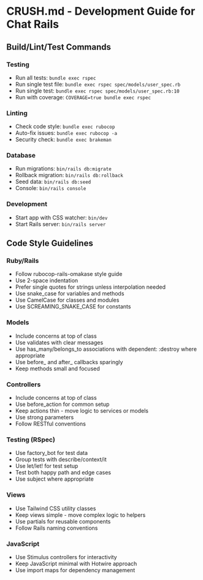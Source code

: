 # CRUSH.md - Development Guide for Chat Rails

## Build/Lint/Test Commands

### Testing
- Run all tests: `bundle exec rspec`
- Run single test file: `bundle exec rspec spec/models/user_spec.rb`
- Run single test: `bundle exec rspec spec/models/user_spec.rb:10`
- Run with coverage: `COVERAGE=true bundle exec rspec`

### Linting
- Check code style: `bundle exec rubocop`
- Auto-fix issues: `bundle exec rubocop -a`
- Security check: `bundle exec brakeman`

### Database
- Run migrations: `bin/rails db:migrate`
- Rollback migration: `bin/rails db:rollback`
- Seed data: `bin/rails db:seed`
- Console: `bin/rails console`

### Development
- Start app with CSS watcher: `bin/dev`
- Start Rails server: `bin/rails server`

## Code Style Guidelines

### Ruby/Rails
- Follow rubocop-rails-omakase style guide
- Use 2-space indentation
- Prefer single quotes for strings unless interpolation needed
- Use snake_case for variables and methods
- Use CamelCase for classes and modules
- Use SCREAMING_SNAKE_CASE for constants

### Models
- Include concerns at top of class
- Use validates with clear messages
- Use has_many/belongs_to associations with dependent: :destroy where appropriate
- Use before_ and after_ callbacks sparingly
- Keep methods small and focused

### Controllers
- Include concerns at top of class
- Use before_action for common setup
- Keep actions thin - move logic to services or models
- Use strong parameters
- Follow RESTful conventions

### Testing (RSpec)
- Use factory_bot for test data
- Group tests with describe/context/it
- Use let/let! for test setup
- Test both happy path and edge cases
- Use subject where appropriate

### Views
- Use Tailwind CSS utility classes
- Keep views simple - move complex logic to helpers
- Use partials for reusable components
- Follow Rails naming conventions

### JavaScript
- Use Stimulus controllers for interactivity
- Keep JavaScript minimal with Hotwire approach
- Use import maps for dependency management
